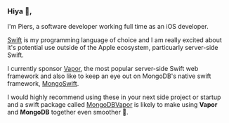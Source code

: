 ### Hiya 👋,

I'm Piers, a software developer working full time as an iOS developer.

[Swift](https://swift.org) is my programming language of choice and I am really excited about it's potential use outside of the Apple ecosystem, particuarly server-side Swift.

I currently sponsor [Vapor](https://vapor.codes), the most popular server-side Swift web framework and also like to keep an eye out on MongoDB's native swift framework, [MongoSwift](https://github.com/mongodb/mongo-swift-driver).

I would highly recommend using these in your next side project or startup and a swift package called [MongoDBVapor](https://github.com/mongodb/mongodb-vapor) is likely to make using __Vapor__ and __MongoDB__ together even smoother 🚀.


